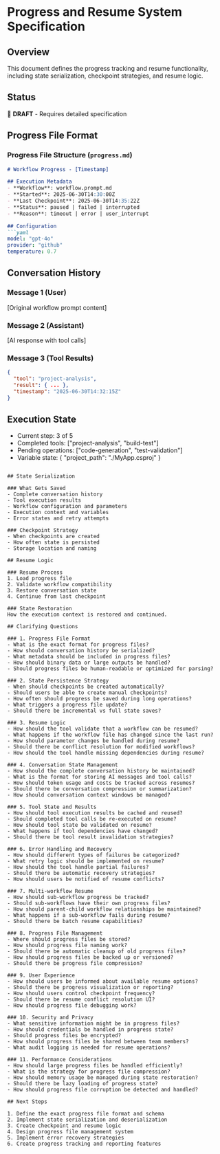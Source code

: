 # Progress and Resume System Specification

## Overview

This document defines the progress tracking and resume functionality, including state serialization, checkpoint strategies, and resume logic.

## Status
🚧 **DRAFT** - Requires detailed specification

## Progress File Format

### Progress File Structure (`progress.md`)
```markdown
# Workflow Progress - [Timestamp]

## Execution Metadata
- **Workflow**: workflow.prompt.md
- **Started**: 2025-06-30T14:30:00Z
- **Last Checkpoint**: 2025-06-30T14:35:22Z
- **Status**: paused | failed | interrupted
- **Reason**: timeout | error | user_interrupt

## Configuration
```yaml
model: "gpt-4o"
provider: "github"
temperature: 0.7
```

## Conversation History
### Message 1 (User)
[Original workflow prompt content]

### Message 2 (Assistant)
[AI response with tool calls]

### Message 3 (Tool Results)
```json
{
  "tool": "project-analysis",
  "result": { ... },
  "timestamp": "2025-06-30T14:32:15Z"
}
```

## Execution State
- Current step: 3 of 5
- Completed tools: ["project-analysis", "build-test"]
- Pending operations: ["code-generation", "test-validation"]
- Variable state: { "project_path": "./MyApp.csproj" }
```

## State Serialization

### What Gets Saved
- Complete conversation history
- Tool execution results
- Workflow configuration and parameters
- Execution context and variables
- Error states and retry attempts

### Checkpoint Strategy
- When checkpoints are created
- How often state is persisted
- Storage location and naming

## Resume Logic

### Resume Process
1. Load progress file
2. Validate workflow compatibility
3. Restore conversation state
4. Continue from last checkpoint

### State Restoration
How the execution context is restored and continued.

## Clarifying Questions

### 1. Progress File Format
- What is the exact format for progress files?
- How should conversation history be serialized?
- What metadata should be included in progress files?
- How should binary data or large outputs be handled?
- Should progress files be human-readable or optimized for parsing?

### 2. State Persistence Strategy
- When should checkpoints be created automatically?
- Should users be able to create manual checkpoints?
- How often should progress be saved during long operations?
- What triggers a progress file update?
- Should there be incremental vs full state saves?

### 3. Resume Logic
- How should the tool validate that a workflow can be resumed?
- What happens if the workflow file has changed since the last run?
- How should parameter changes be handled during resume?
- Should there be conflict resolution for modified workflows?
- How should the tool handle missing dependencies during resume?

### 4. Conversation State Management
- How should the complete conversation history be maintained?
- What is the format for storing AI messages and tool calls?
- How should token usage and costs be tracked across resumes?
- Should there be conversation compression or summarization?
- How should conversation context windows be managed?

### 5. Tool State and Results
- How should tool execution results be cached and reused?
- Should completed tool calls be re-executed on resume?
- How should tool state be validated on resume?
- What happens if tool dependencies have changed?
- Should there be tool result invalidation strategies?

### 6. Error Handling and Recovery
- How should different types of failures be categorized?
- What retry logic should be implemented on resume?
- How should the tool handle partial failures?
- Should there be automatic recovery strategies?
- How should users be notified of resume conflicts?

### 7. Multi-workflow Resume
- How should sub-workflow progress be tracked?
- Should sub-workflows have their own progress files?
- How should parent-child workflow relationships be maintained?
- What happens if a sub-workflow fails during resume?
- Should there be batch resume capabilities?

### 8. Progress File Management
- Where should progress files be stored?
- How should progress file naming work?
- Should there be automatic cleanup of old progress files?
- How should progress files be backed up or versioned?
- Should there be progress file compression?

### 9. User Experience
- How should users be informed about available resume options?
- Should there be progress visualization or reporting?
- How should users control checkpoint frequency?
- Should there be resume conflict resolution UI?
- How should progress file debugging work?

### 10. Security and Privacy
- What sensitive information might be in progress files?
- How should credentials be handled in progress state?
- Should progress files be encrypted?
- How should progress files be shared between team members?
- What audit logging is needed for resume operations?

### 11. Performance Considerations
- How should large progress files be handled efficiently?
- What is the strategy for progress file compression?
- How should memory usage be managed during state restoration?
- Should there be lazy loading of progress state?
- How should progress file corruption be detected and handled?

## Next Steps

1. Define the exact progress file format and schema
2. Implement state serialization and deserialization
3. Create checkpoint and resume logic
4. Design progress file management system
5. Implement error recovery strategies
6. Create progress tracking and reporting features
